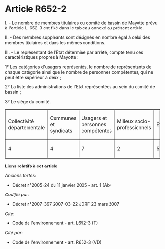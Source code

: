 # Article R652-2

I. - Le nombre de membres titulaires du comité de bassin de Mayotte prévu à l'article L. 652-3 est fixé dans le tableau
annexé au présent article.

II. - Des membres suppléants sont désignés en nombre égal à celui des membres titulaires et dans les mêmes conditions.

III. - Le représentant de l'Etat détermine par arrêté, compte tenu des caractéristiques propres à Mayotte :

1° Les catégories d'usagers représentés, le nombre de représentants de chaque catégorie ainsi que le nombre de personnes
compétentes, qui ne peut être supérieur à deux ;

2° La liste des administrations de l'Etat représentées au sein du comité de bassin ;

3° Le siège du comité.

<table width="605" cellpadding="0" cellspacing="0" border="1" align="center">
  <tbody>
    <tr>
      <td width="79">

Collectivité départementale

</td>
      <td width="78">

Communes et syndicats

</td>
      <td width="79">

Usagers et personnes compétentes

</td>
      <td width="79">

Milieux socio-professionnels

</td>
      <td width="72">

Etat

</td>
      <td width="72">

Total

</td>
    </tr>
    <tr>
      <td width="79">

4

</td>
      <td width="78">

4

</td>
      <td width="79">

7

</td>
      <td width="79">

2

</td>
      <td width="72">

5

</td>
      <td width="72">

22

</td>
    </tr>
  </tbody>
</table>

**Liens relatifs à cet article**

_Anciens textes_:

  - Décret n°2005-24 du 11 janvier 2005 - art. 1 (Ab)

_Codifié par_:

  - Décret n°2007-397 2007-03-22 JORF 23 mars 2007

_Cite_:

  - Code de l'environnement - art. L652-3 (T)

_Cité par_:

  - Code de l'environnement - art. R652-3 (VD)
